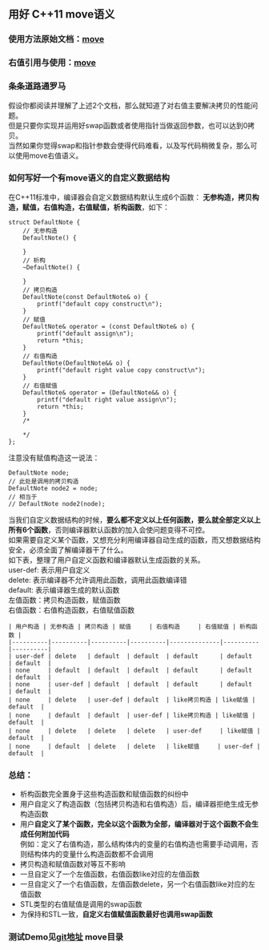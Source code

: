 ## 用好 C++11 move语义

### 使用方法原始文档：[move](http://www.cplusplus.com/reference/utility/move/)  

### 右值引用与使用：[move](https://www.ibm.com/developerworks/cn/aix/library/1307_lisl_c11/)


### 条条道路通罗马
假设你都阅读并理解了上述2个文档，那么就知道了对右值主要解决拷贝的性能问题。  
但是只要你实现并运用好swap函数或者使用指针当做返回参数，也可以达到0拷贝。  
当然如果你觉得swap和指针参数会使得代码难看，以及写代码稍微复杂，那么可以使用move右值语义。  

### 如何写好一个有move语义的自定义数据结构
 

在C++11标准中，编译器会自定义数据结构默认生成6个函数： **无参构造，拷贝构造，赋值，右值构造，右值赋值，析构函数**，如下：

    struct DefaultNote {
        // 无参构造
        DefaultNote() {

        }
        // 析构
        ~DefaultNote() {

        }
        // 拷贝构造
        DefaultNote(const DefaultNote& o) {
            printf("default copy construct\n");
        }
        // 赋值
        DefaultNote& operator = (const DefaultNote& o) {
            printf("default assign\n");
            return *this;
        }
        // 右值构造
        DefaultNote(DefaultNote&& o) {
            printf("default right value copy construct\n");
        }
        // 右值赋值
        DefaultNote& operator = (DefaultNote&& o) {
            printf("default right value assign\n");
            return *this;
        }
		/* 

        */       
    };   


注意没有赋值构造这一说法：  

	DefaultNote node;  
	// 此处是调用的拷贝构造  
	DefaultNote node2 = node;  
	// 相当于  
	// DefaultNote node2(node);  

当我们自定义数据结构的时候，**要么都不定义以上任何函数，要么就全部定义以上所有6个函数**，否则编译器默认函数的加入会使问题变得不可控。  
如果需要自定义某个函数，又想充分利用编译器自动生成的函数，而又想数据结构安全，必须全面了解编译器干了什么。  
如下表，整理了用户自定义函数和编译器默认生成函数的关系。  
user-def: 表示用户自定义  
delete:   表示编译器不允许调用此函数，调用此函数编译错  
default:  表示编译器生成的默认函数  
左值函数：拷贝构造函数，赋值函数  
右值函数：右值构造函数，右值赋值函数  



	| 用户构造 | 无参构造 | 拷贝构造 | 赋值     | 右值构造     | 右值赋值 | 析构函数 |
	|----------|----------|----------|----------|--------------|----------|----------|
	| user-def | delete   | default  | default  | default      | default  | default  |
	| none     | default  | default  | default  | default      | default  | default  |
	| none     | user-def | default  | default  | default      | default  | default  |
	| none     | delete   | user-def | default  | like拷贝构造 | like赋值 | default  |
	| none     | default  | default  | user-def | like拷贝构造 | like赋值 | default  |
	| none     | delete   | delete   | delete   | user-def     | like赋值 | default  |
	| none     | default  | delete   | delete   | like赋值     | user-def | default  |

###  总结：
 
  * 析构函数完全置身于这些构造函数和赋值函数的纠纷中  
  * 用户自定义了构造函数（包括拷贝构造和右值构造）后，编译器拒绝生成无参构造函数
  * 用户**自定义了某个函数，完全以这个函数为全部，编译器对于这个函数不会生成任何附加代码**  
    例如：定义了右值构造，那么结构体内的变量的右值构造也需要手动调用，否则结构体内的变量什么构造函数都不会调用
  * 拷贝构造和赋值函数对等互不影响
  * 一旦自定义了一个左值函数，右值函数like对应的左值函数  
  * 一旦自定义了一个右值函数，左值函数delete，另一个右值函数like对应的左值函数
  * STL类型的右值赋值是调用的swap函数
  * 为保持和STL一致，**自定义右值赋值函数最好也调用swap函数**
 
###  测试Demo见[git地址](https://github.com/haike1363/c11-demo) move目录

